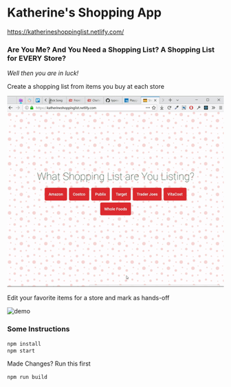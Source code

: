 # Katherine's Shopping App

https://katherineshoppinglist.netlify.com/

### Are You Me? And You Need a Shopping List? A Shopping List for EVERY Store?

*Well then you are in luck!*

Create a shopping list from items you buy at each store

![demo](/public/images/demo1.gif)


Edit your favorite items for a store and mark as hands-off

![demo](/public/images/demo2.gif)



### Some Instructions 

```
npm install
npm start
```

Made Changes? Run this first
```
npm run build
```
